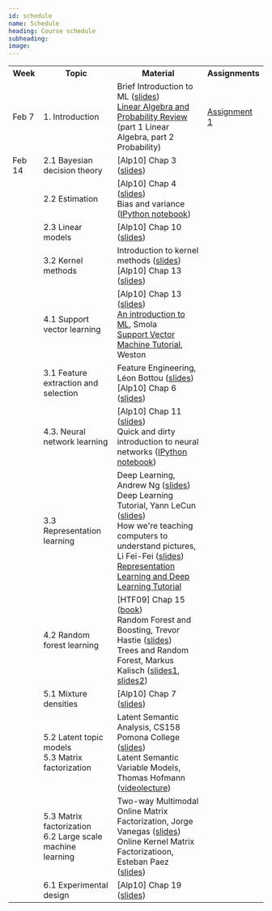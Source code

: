 ```yaml
---
id: schedule
name: Schedule
heading: Course schedule
subheading: 
image: 
---
```


<table class="table table-condensed">
	<tbody>
		<tr>
			<th>Week</th>
			<th>Topic</th>
			<th>Material</th>
			<th>Assignments</th>
		</tr>
			<tr>
				<td>Feb 7</td>
				<td>1. Introduction</td>
				<td>
					Brief Introduction to ML (<a href= "introduction_ml.pdf">slides</a>)<br>
					<a href= "http://videolectures.net/bootcamp07_keller_bss/">Linear Algebra and Probability Review</a> (part 1 Linear Algebra, part 2 Probability)
				</td>
				<td>
				<a href= "assign1.pdf">Assignment 1</a>
				</td>
			</tr>
			<tr>
				<td>Feb 14</td>
				<td>2.1 Bayesian decision theory</td>
				<td>
					[Alp10] Chap 3 (<a href= "http://www.cmpe.boun.edu.tr/~ethem/i2ml2e/2e_v1-0/i2ml2e-chap3-v1-0.pdf">slides</a>)<br>
				</td>
				<td>
				</td>
			</tr>
			<tr>
				<td></td>
				<td>2.2 Estimation</td>
				<td>
					[Alp10] Chap 4 (<a href= "http://www.cmpe.boun.edu.tr/~ethem/i2ml2e/2e_v1-0/i2ml2e-chap4-v1-0.pdf">slides</a>)<br>
					Bias and variance (<a href= "http://nbviewer.ipython.org/6788818">IPython notebook</a>)<br>
				</td>
				<td>
				</td>
			</tr>
			<tr>
				<td></td>
				<td>2.3 Linear models</td>
				<td>
					[Alp10] Chap 10 (<a href= "http://www.cmpe.boun.edu.tr/~ethem/i2ml2e/2e_v1-0/i2ml2e-chap10-v1-0.pdf">slides</a>)<br>
				</td>
				<td>
				</td>
			</tr>
			<tr>
				<td></td>
				<td>3.2 Kernel methods</td>
				<td>
					Introduction to kernel methods (<a href= "kernels.pdf">slides</a>)<br>
					[Alp10] Chap 13 (<a href= "http://www.cmpe.boun.edu.tr/~ethem/i2ml2e/2e_v1-0/i2ml2e-chap13-v1-0.pdf">slides</a>)<br>
				</td>
				<td>
				</td>
			</tr>
			<tr>
				<td></td>
				<td>4.1 Support vector learning</td>
				<td>
					[Alp10] Chap 13 (<a href= "http://www.cmpe.boun.edu.tr/~ethem/i2ml2e/2e_v1-0/i2ml2e-chap13-v1-0.pdf">slides</a>)<br>
					<a href="http://axiom.anu.edu.au/%7Edaa/courses/GSAC6017/tekbac_4.pdf">An
						introduction to ML</a>, Smola<br>
					<a href="http://www1.cs.columbia.edu/%7Ekathy/cs4701/documents/jason_svm_tutorial.pdf">Support
						Vector Machine Tutorial</a>, Weston<br>
				</td>
				<td>
				</td>
			</tr>
			<tr>
				<td></td>
				<td>3.1 Feature extraction and selection</td>
				<td>
					Feature Engineering, Léon Bottou (<a href= "http://www.cs.princeton.edu/courses/archive/spring10/cos424/slides/18-feat.pdf">slides</a>)<br>
					[Alp10] Chap 6 (<a href= "http://www.cmpe.boun.edu.tr/~ethem/i2ml2e/2e_v1-0/i2ml2e-chap6-v1-0.pdf">slides</a>)<br>
				</td>
				<td>
				</td>
			</tr>
			<tr>
				<td></td>
				<td>4.3. Neural network learning </td>
				<td>
					[Alp10] Chap 11 (<a href= "http://www.cmpe.boun.edu.tr/~ethem/i2ml2e/2e_v1-0/i2ml2e-chap11-v1-0.pdf">slides</a>)<br>
					Quick and dirty introduction to neural networks (<a href= "https://gist.github.com/fagonzalezo/c1f56629890dcf5670aa">IPython notebook</a>)<br>
				</td>
				<td>
				</td>
			</tr>
			<tr>
				<td>
				</td>
				<td>3.3 Representation learning </td>
				<td>
					Deep Learning, Andrew Ng (<a href= "http://research.microsoft.com/en-us/events/fs2013/andrew-ng_machinelearning.pdf">slides</a>)<br>
					Deep Learning Tutorial, Yann LeCun (<a href= "http://www.cs.nyu.edu/~yann/talks/lecun-ranzato-icml2013.pdf">slides</a>)<br>
					How we're teaching computers to understand pictures, Li Fei-Fei (<a href= "https://www.ted.com/talks/fei_fei_li_how_we_re_teaching_computers_to_understand_pictures?language=en">slides</a>)<br>
					<a href= "https://fagonzalezo.github.io/dl_tutorial_upv/">Representation Learning and Deep Learning Tutorial</a> <br>
				</td>
				<td>
				</td>
			</tr>
			<tr>
				<td></td>
				<td>4.2 Random forest learning</td>
				<td>
					[HTF09] Chap 15 (<a href= "http://statweb.stanford.edu/~tibs/ElemStatLearn/">book</a>)<br>
					Random Forest and Boosting, Trevor Hastie (<a href= "http://www.slideshare.net/0xdata/gbm-27891077">slides</a>)<br>
					Trees and Random Forest, Markus Kalisch (<a href= "https://stat.ethz.ch/education/semesters/ss2012/ams/slides/v10.1.pdf">slides1</a>, <a href= "https://stat.ethz.ch/education/semesters/ss2012/ams/slides/v10.2.pdf">slides2</a>)<br>
				</td>
				<td>
				</td>
			</tr>
			<tr>
				<td></td>
				<td>5.1 Mixture densities </td>
				<td>
					[Alp10] Chap 7 (<a href= "http://www.cmpe.boun.edu.tr/~ethem/i2ml2e/2e_v1-0/i2ml2e-chap7-v1-0.pdf">slides</a>)<br>
				</td>
				<td>
				</td>
			</tr>
			<tr>
				<td></td>
				<td>5.2 Latent topic models<br>5.3 Matrix factorization </td>
				<td>
					Latent Semantic Analysis, CS158 Pomona College (<a href= "http://www.cs.pomona.edu/classes/cs158/resources/158-12(LSA).pdf">slides</a>)<br>
					Latent Semantic Variable Models, Thomas Hofmann (<a href= "http://videolectures.net/slsfs05_hofmann_lsvm/">videolecture</a>)<br>
				</td>
				<td>
				</td>
			</tr>
			<tr>
				<td></td>
				<td>5.3 Matrix factorization<br>6.2 Large scale machine learning </td>
				<td>
					Two-way Multimodal Online Matrix Factorization, Jorge Vanegas (<a href= "Two-wayMatrixFactorization.pdf">slides</a>)<br>
					Online Kernel Matrix Factorizatioon, Esteban Paez (<a href= "http://slides.com/aepaezt/deck#/">slides</a>)<br>
				</td>
				<td>
				</td>
			</tr>
			<tr>
				<td></td>
				<td>6.1 Experimental design</td>
				<td>
					[Alp10] Chap 19 (<a href= "http://www.cmpe.boun.edu.tr/~ethem/i2ml2e/2e_v1-0/i2ml2e-chap19-v1-0.pdf">slides</a>)<br>
				</td>
				<td>
				</td>
			</tr>
			</tbody>
		</table>

